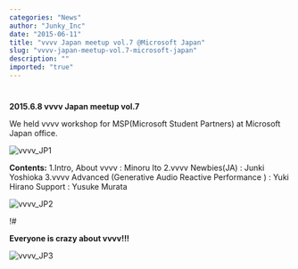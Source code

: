 ```yaml
---
categories: "News"
author: "Junky_Inc"
date: "2015-06-11"
title: "vvvv Japan meetup vol.7 @Microsoft Japan"
slug: "vvvv-japan-meetup-vol.7-microsoft-japan"
description: ""
imported: "true"
---
```



#  
**2015.6.8 vvvv Japan meetup vol.7**

We held vvvv workshop for MSP(Microsoft Student Partners) at Microsoft Japan office. 

![vvvv_JP1](20150608-_DSC6708.jpg) 



**Contents:**
1.Intro, About vvvv : Minoru Ito
2.vvvv Newbies(JA) : Junki Yoshioka
3.vvvv Advanced (Generative Audio Reactive Performance ) : Yuki Hirano
Support : Yusuke Murata

![vvvv_JP2](20150608-_DSC6711.jpg) 


!#  
**Everyone is crazy about vvvv!!!**

![vvvv_JP3](20150608-_DSC6726.jpg) 

